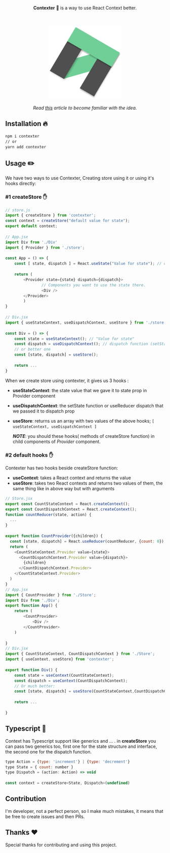<div align="center">

<b>Contexter</b> 🤩 is a way to use React Context better.

<br><br><img width="230" height="230" alt="picker" src="https://github.com/Aslemammad/contexter/blob/master/logo.png?raw=true">
<br><br>
<i>Read  <a title="Team email, team chat, team tasks, one app" href="https://kentcdodds.com/blog/how-to-use-react-context-effectively">this</a> article to become familiar with the idea.</i>

</div>


## Installation 🔥

  

```bash
npm i contexter
// or 
yarn add contexter
```

  

## Usage ✏️
We have two ways to use Contexter, Creating store using it or using it's hooks directly:
### #1 createStore ✋

```javascript
// store.js 
import { createStore } from 'contexter';
const context = createStore("default value for state");
export default context;

// App.jsx
import Div from './Div'
import { Provider } from './store';

const App = () => {
	const [ state, dispatch ] = React.useState("Value for state"); // or useReducer
	
	return (
		<Provider state={state} dispatch={dispatch}>
				// Components you want to use the state there.
				<Div />
		</Provider>
		)
}

// Div.jsx
import { useStateContext, useDispatchContext, useStore } from './store';

const Div = () => {
	const state = useStateContext(); // "Value for state"
	const dispatch = useDispatchContext(); // dispatch function (setState) in App
	// or better one
	const [state, dispatch] = useStore();
	
	return ...
}

```
When we create store using contexter, it gives us 3 hooks :<br>

- **useStateContext**: the state value that we gave it to state prop in Provider component
- **useDispatchContext**: the setState function or useReducer dispatch that we passed it to dispatch prop
- **useStore**: returns us an array with two values of the above hooks; `[ useStateContext, useDispatchContext ]`

  ***NOTE***: you should these hooks( methods of createStore function) in child components of *Provider* component.
  <br>

  
### #2 default hooks ✋
Contexter has two hooks beside createStore function:

- **useContext**: takes a React context and returns the value
- **useStore**: takes two React contexts and returns two values of them, the same thing like in above way but with arguments

```javascript
// Store.jsx
export const CountStateContext = React.createContext();
export const CountDispatchContext = React.createContext();
function countReducer(state, action) {
  ...
}

export function CountProvider({children}) {
  const [state, dispatch] = React.useReducer(countReducer, {count: 0});
  return (
    <CountStateContext.Provider value={state}>
      <CountDispatchContext.Provider value={dispatch}>
        {children}
      </CountDispatchContext.Provider>
    </CountStateContext.Provider>
  )
}
// App.jsx
import { CountProvider } from './Store';
import Div from './Div';
export function App() {
	return (
		<CountProvider>
			<Div />
		</CountProvider>
	)

}
// Div.jsx
import { CountStateContext, CountDispatchContext } from './Store';
import { useContext, useStore} from 'contexter';

export function Div() {
	const state = useContext(CountStateContext);
	const dispatch = useContext(CountDispatchContext);
	// Or much better:
	const [state, dispatch] = useStore(CountStateContext,CountDispatchContext);
	
	return ...

}
```
## Typescript 🔷
Context has Typescript support like generics and ... . in **createStore** you can pass two generics too, first one for the state structure and interface, the second one for the dispatch function.

```javascript
type Action = {type: 'increment'} | {type: 'decrement'}
type State = { count: number }
type Dispatch = (action: Action) => void 

const context = createStore<State, Dispatch>(undefined)
```

## Contribution 
I'm developer, not a perfect person, so I make much mistakes, it means that be free to create issues and then PRs.
<br>
## Thanks ❤️ 

Special thanks for contributing and using this project.
